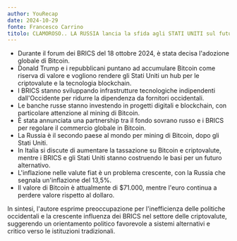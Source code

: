 ```yaml
---
author: YouRecap
date: 2024-10-29
fonte: Francesco Carrino
titolo: CLAMOROSO.. LA RUSSIA lancia la sfida agli STATI UNITI sul futuro del BITCOIN
---
```


- Durante il forum dei BRICS del 18 ottobre 2024, è stata decisa l'adozione globale di Bitcoin.
- Donald Trump e i repubblicani puntano ad accumulare Bitcoin come riserva di valore e vogliono rendere gli Stati Uniti un hub per le criptovalute e la tecnologia blockchain.
- I BRICS stanno sviluppando infrastrutture tecnologiche indipendenti dall'Occidente per ridurre la dipendenza da fornitori occidentali.
- Le banche russe stanno investendo in progetti digitali e blockchain, con particolare attenzione al mining di Bitcoin.
- È stata annunciata una partnership tra il fondo sovrano russo e i BRICS per regolare il commercio globale in Bitcoin.
- La Russia è il secondo paese al mondo per mining di Bitcoin, dopo gli Stati Uniti.
- In Italia si discute di aumentare la tassazione su Bitcoin e criptovalute, mentre i BRICS e gli Stati Uniti stanno costruendo le basi per un futuro alternativo.
- L'inflazione nelle valute fiat è un problema crescente, con la Russia che segnala un'inflazione del 13,5%.
- Il valore di Bitcoin è attualmente di $71.000, mentre l'euro continua a perdere valore rispetto al dollaro.

In sintesi, l'autore esprime preoccupazione per l'inefficienza delle politiche occidentali e la crescente influenza dei BRICS nel settore delle criptovalute, suggerendo un orientamento politico favorevole a sistemi alternativi e critico verso le istituzioni tradizionali.
